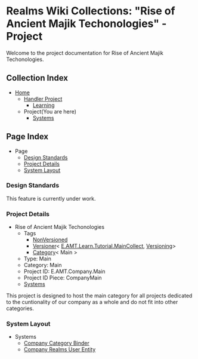 [Page]:https://github.com/Ancient-Majik-Tech/Learn.Tutorial.MainCollect/blob/main/MainProjects/Company/ProjectHome.md

[Page Home]:https://github.com/Ancient-Majik-Tech/Learn.Tutorial.MainCollect/blob/main/README.md
[Page Learn Home]:https://github.com/Ancient-Majik-Tech/Learn.Tutorial.MainCollect/blob/main/Learn/LearnHome.md

[Sec Standards]:https://github.com/Ancient-Majik-Tech/Learn.Tutorial.MainCollect/blob/main/MainProjects/Company/ProjectHome.md#design-standards
[Sec Details]:https://github.com/Ancient-Majik-Tech/Learn.Tutorial.MainCollect/blob/main/MainProjects/Company/ProjectHome.md#project-details
[Sec Layout]:https://github.com/Ancient-Majik-Tech/Learn.Tutorial.MainCollect/blob/main/MainProjects/Company/ProjectHome.md#system-layout

[Proj Parent]:https://github.com/Ancient-Majik-Tech/Learn.Tutorial.MainCollect/blob/main/Project/ProjectHome.md
[Proj Parent Versions]:https://github.com/Ancient-Majik-Tech/Learn.Tutorial.MainCollect/blob/main/Changes/ChangesHome.md

[Tag Proj NonVer]:https://github.com/Ancient-Majik-Tech/Learn.Tutorial.Collections/blob/main/Project/Extends/ProjectUpdateInWorks.md
[Tag Proj Versioner]:https://github.com/Ancient-Majik-Tech/Learn.Tutorial.Collections/blob/main/Project/Extends/ProjectUpdateInWorks.md
[Tag Proj Category]:https://github.com/Ancient-Majik-Tech/Learn.Tutorial.Collections/blob/main/Project/Extends/ProjectUpdateInWorks.md

[Sys CompanyBind]:https://github.com/Ancient-Majik-Tech/Learn.Tutorial.MainCollect/blob/main/MainProjects/Company/Systems/CompanyBindSys.md
[Sys CompanyUser]:https://github.com/Ancient-Majik-Tech/Learn.Tutorial.MainCollect/blob/main/MainProjects/Company/Systems/CompanyUserSys.md

# Realms Wiki Collections: "Rise of Ancient Majik Techonologies" - Project

Welcome to the project documentation for Rise of Ancient Majik Techonologies.


## Collection Index

- [Home][Page Home]
	- [Handler Project][Proj Parent]
		- [Learning][Page Learn Home]
	- Project(You are here)
		- [Systems][Sec Layout]

## Page Index

- Page
	- [Design Standards][Sec Standards]
	- [Project Details][Sec Details]
	- [System Layout][Sec Layout]

### Design Standards

This feature is currently under work.

### Project Details

- Rise of Ancient Majik Techonologies
	- Tags
		- [NonVersioned][Tag Proj NonVer]
		- [Versioner][Tag Proj Versioner]< [E.AMT.Learn.Tutorial.MainCollect][Proj Parent], [Versioning][Proj Parent Versions]>
		- [Category][Tag Proj Category]< Main >
	- Type: Main
	- Category: Main
	- Project ID: E.AMT.Company.Main
	- Project ID Piece: CompanyMain
	- [Systems][Sec Layout]

This project is designed to host the main category for all projects dedicated to the cuntionality of our company as a whole and do not fit into other categories.

### System Layout

- Systems
	- [Company Category Binder][Sys CompanyBind]
	- [Company Realms User Entity][Sys CompanyUser]

